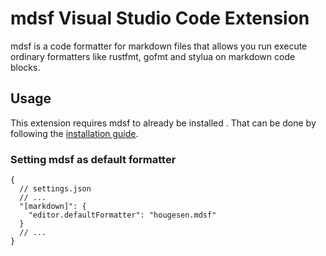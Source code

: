 # mdsf Visual Studio Code Extension

mdsf is a code formatter for markdown files that allows you run execute ordinary formatters like rustfmt, gofmt and stylua on markdown code blocks.

## Usage

This extension requires mdsf to already be installed . That can be done by following the [installation guide](https://github.com/hougesen/mdsf?tab=readme-ov-file#installation).

### Setting mdsf as default formatter

```jsonc
{
  // settings.json
  // ...
  "[markdown]": {
    "editor.defaultFormatter": "hougesen.mdsf"
  }
  // ...
}
```
